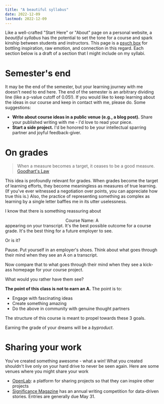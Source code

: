 ```yaml
---
title: "A beautiful syllabus"
date: 2022-12-09
lastmod: 2022-12-09
---
```


Like a well-crafted "Start Here" or "About" page on a personal website, a *beautiful syllabus* has the potential to set the tone for a course and spark kinship between students and instructors. This page is a [psych box](https://www.pinterest.com/alyssa2365/psych-box-ideas/) for bottling inspiration, raw emotion, and connection in this regard. Each section below is a draft of a section that I might include on my syllabi.

# Semester's end

It may be the end of the semester, but your learning journey with me doesn't need to end here. The end of the semester is an arbitrary dividing line (like a p-value cutoff of 0.05!). If you would like to keep learning about the ideas in our course and keep in contact with me, please do. Some suggestions:

- **Write about course ideas in a public venue (e.g., a blog post).** Share your published writing with me - I'd love to read your piece.
- **Start a side project.** I'd be honored to be your intellectual sparring partner and joyful feedback-giver.

# On grades

> When a measure becomes a target, it ceases to be a good measure.
> [Goodhart's Law](https://en.wikipedia.org/wiki/Goodhart%27s_law)

This idea is profoundly relevant for grades. When grades become the target of learning efforts, they become meaningless as measures of true learning. (If you've ever witnessed a negotiation over points, you can appreciate how true this is.) Also, the practice of representing something as complex as learning by a single letter baffles me in its utter uselessness.

I know that there is something reassuring about
<center>Course Name: A</center>
appearing on your transcript. It's the best possible outcome for a course grade. It's the best thing for a future employer to see.

Or is it?

Pause. Put yourself in an employer's shoes. Think about what goes through their mind when they see an A on a transcript.

Now compare that to what goes through their mind when they see a kick-ass homepage for your course project.

What would you rather have them see?

**The point of this class is not to earn an A.** The point is to:
- Engage with fascinating ideas
- Create something amazing
- Do the above in community with genuine thought partners

The structure of this course is meant to propel towards these 3 goals.

Earning the grade of your dreams will be a *byproduct*.

# Sharing your work

You've created something awesome - what a win! What you created shouldn't live only on your hard drive to never be seen again. Here are some venues where you might share your work

- [OpenLab](https://openlab.studio/): a platform for sharing projects so that they can inspire other projects
- [Significance Magazine](https://significancemagazine.com/) has an annual writing competition for data-driven stories. Entries are generally due May 31.
